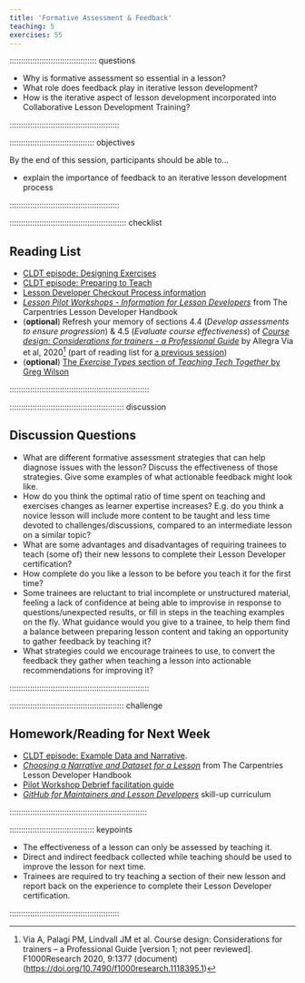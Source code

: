 ```yaml
---
title: 'Formative Assessment & Feedback'
teaching: 5
exercises: 55
---
```


:::::::::::::::::::::::::::::::::::::: questions 

- Why is formative assessment so essential in a lesson?
- What role does feedback play in iterative lesson development?
- How is the iterative aspect of lesson development incorporated into Collaborative Lesson Development Training?

::::::::::::::::::::::::::::::::::::::::::::::::

::::::::::::::::::::::::::::::::::::: objectives

By the end of this session, participants should be able to...

- explain the importance of feedback to an iterative lesson development process


::::::::::::::::::::::::::::::::::::::::::::::::

::::::::::::::::::::::::::::::::::::::::::::::::::: checklist

## Reading List

- [CLDT episode: Designing Exercises](https://tobyhodges.github.io/cldt26-preview/instructor/formative-assessment.html)
- [CLDT episode: Preparing to Teach](https://tobyhodges.github.io/cldt26-preview/instructor/preparing.html)
- [Lesson Developer Checkout Process information](https://tobyhodges.github.io/cldt26-preview/instructor/checkout.html)
- [_Lesson Pilot Workshops - Information for Lesson Developers_](https://docs.carpentries.org/resources/curriculum/lesson-pilots.html#information-for-lesson-developers) from The Carpentries Lesson Developer Handbook
- (**optional**) Refresh your memory of sections 4.4 (_Develop assessments to ensure progression_) & 4.5 (_Evaluate course effectiveness_) of [_Course design: Considerations for trainers - a Professional Guide_](https://doi.org/10.7490/f1000research.1118395.1) by Allegra Via et al, 2020[^1] (part of reading list for [a previous session](./backward-design.md))
- (**optional**) [The _Exercise Types_ section of _Teaching Tech Together_ by Greg Wilson](http://teachtogether.tech/en/index.html#s:exercises)

:::::::::::::::::::::::::::::::::::::::::::::::::::::::::::::


:::::::::::::::::::::::::::::::::::::::::::::::::: discussion

## Discussion Questions

- What are different formative assessment strategies that can help diagnose issues with the lesson?
  Discuss the effectiveness of those strategies. 
  Give some examples of what actionable feedback might look like.
- How do you think the optimal ratio of time spent on teaching and exercises changes as learner expertise increases?
  E.g. do you think a novice lesson will include more content to be taught and less time devoted to challenges/discussions, compared to an intermediate lesson on a similar topic?
- What are some advantages and disadvantages of requiring trainees to teach (some of) their new lessons to complete their Lesson Developer certification?
- How complete do you like a lesson to be before you teach it for the first time?
- Some trainees are reluctant to trial incomplete or unstructured material, feeling a lack of confidence at being able to improvise in response to questions/unexpected results, or fill in steps in the teaching examples on the fly.
  What guidance would you give to a trainee, to help them find a balance between preparing lesson content and taking an opportunity to gather feedback by teaching it?
- What strategies could we encourage trainees to use, to convert the feedback they gather when teaching a lesson into actionable recommendations for improving it?

:::::::::::::::::::::::::::::::::::::::::::::::::::::::::::::

:::::::::::::::::::::::::::::::::::::::::::::::::: challenge

## Homework/Reading for Next Week

- [CLDT episode: Example Data and Narrative](https://tobyhodges.github.io/cldt26-preview/instructor/narrative.html).
- [_Choosing a Narrative and Dataset for a Lesson_](https://docs.carpentries.org/resources/curriculum/narrative-example-data) from The Carpentries Lesson Developer Handbook
- [Pilot Workshop Debrief facilitation guide](https://tobyhodges.github.io/cldt26-preview/instructor/reflecting.html)
- [_GitHub for Maintainers and Lesson Developers_](https://carpentries.github.io/github-skills/instructor/index.html) skill-up curriculum

::::::::::::::::::::::::::::::::::::::::::::::::::::::::::::

::::::::::::::::::::::::::::::::::::: keypoints 

- The effectiveness of a lesson can only be assessed by teaching it.
- Direct and indirect feedback collected while teaching should be used to improve the lesson for next time.
- Trainees are required to try teaching a section of their new lesson and report back on the experience to complete their Lesson Developer certification.

::::::::::::::::::::::::::::::::::::::::::::::::

[^1]: Via A, Palagi PM, Lindvall JM et al. Course design: Considerations for trainers – a Professional Guide [version 1; not peer reviewed]. F1000Research 2020, 9:1377 (document) (https://doi.org/10.7490/f1000research.1118395.1)
